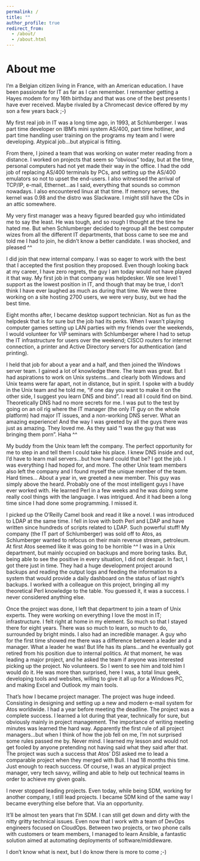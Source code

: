 ```yaml
---
permalink: /
title: ""
author_profile: true
redirect_from: 
  - /about/
  - /about.html
---
```


About me
======

I’m a Belgian citizen living in France, with an American education. I have been passionate for IT as far as I can remember. I remember getting a Hayes modem for my 16th birthday and that was one of the best presents I have ever received. Maybe rivaled by a Chromecast device offered by my son a few years back ;-)

My first real job in IT was a long time ago, in 1993, at Schlumberger. I was part time developer on IBM’s mini system AS/400, part time hotliner, and part time handling user training on the programs my team and I were developing. Atypical job…but atypical is fitting.

 From there, I joined a team that was working on water meter reading from a distance. I worked on projects that seem so “obvious” today, but at the time, personal computers had not yet made their way in the office. I had the odd job of replacing AS/400 terminals by PCs, and setting up the AS/400 emulators so not to upset the end-users. I also witnessed the arrival of TCP/IP, e-mail, Ethernet…as I said, everything that sounds so common nowadays. I also encountered linux at that time. 
If memory serves, the kernel was 0.98 and the distro was Slackware. I might still have the CDs in an attic somewhere.

My very first manager was a heavy figured bearded guy who intimidated me to say the least. He was tough, and so rough I thought at the time he hated me. But when Schlumberger decided to regroup all the best computer wizes from all the different IT departments, that boss came to see me and told me I had to join, he didn’t know a better candidate. I was shocked, and pleased ^^

I did join that new internal company. I was so eager to work with the best that I accepted the first position they proposed. Even though looking back at my career, I have zero regrets, the guy I am today would not have played it that way. My first job in that company was helpdesker. We see level 1 support as the lowest position in IT, and though that may be true, I don’t think I have ever laughed as much as during that time. We were three working on a site hosting 2700 users, we were very busy, but we had the best time.

Eight months after, I became desktop support technician. Not as fun as the helpdesk that is for sure but the job had its perks. When I wasn’t playing computer games setting up LAN parties with my friends over the weekends, I would volunteer for VIP seminars with Schlumberger where I had to setup the IT infrastructure for users over the weekend; CISCO routers for internet connection, a printer and Active Directory servers for authentication (and printing).

I held that job for about a year and a half, and then joined the Windows server team. I gained a lot of knowledge there. The team was great. But I had aspirations to work on Unix systems…and clearly both Windows and Unix teams were far apart, not in distance, but in spirit. I spoke with a buddy in the Unix team and he told me, “if one day you want to make it on the other side, I suggest you learn DNS and bind”. I read all I could find on bind. Theoretically DNS had no more secrets for me. I was put to the test by going on an oil rig where the IT manager (the only IT guy on the whole platform) had major IT issues, and a non-working DNS server. 
What an amazing experience! And the way I was greeted by all the guys there was just as amazing. They loved me. As they said “I was the guy that was bringing them porn”. Haha ^^

My buddy from the Unix team left the company. The perfect opportunity for me to step in and tell them I could take his place. I knew DNS inside and out, I’d have to learn mail servers…but how hard could that be? I got the job. I was everything I had hoped for, and more. The other Unix team members also left the company and I found myself the unique member of the team. Hard times… About a year in, we greeted a new member. This guy was simply above the heard. Probably one of the most intelligent guys I have ever worked with. He learned Perl in a few weeks and he was doing some really cool things with the language. I was intrigued. And it had been a long time since I had done some programming. I missed it.

I picked up the O’Reilly Camel book and read it like a novel. I was introduced to LDAP at the same time. I fell in love with both Perl and LDAP and have written since hundreds of scripts related to LDAP. Such powerful stuff! My company (the IT part of Schlumberger) was sold off to Atos, as Schlumberger wanted to refocus on their main revenue stream, petroleum. At first Atos seemed like it was going to be horrible ^^ I was in a Unix department, but mainly occupied on backups and more boring tasks. But, being able to see the positive in every situation, I did not despair. In fact, I got there just in time. They had a huge development project around backups and reading the output logs and feeding the information to a system that would provide a daily dashboard on the status of last night’s backups. I worked with a colleague on this project, bringing all my theoretical Perl knowledge to the table. You guessed it, it was a success. I never considered anything else.

Once the project was done, I left that department to join a team of Unix experts. They were working on everything I love the most in IT; infrastructure. I felt right at home in my element. So much so that I stayed there for eight years. There was so much to learn, so much to do, surrounded by bright minds. I also had an incredible manager. A guy who for the first time showed me there was a difference between a leader and a manager. What a leader he was! But life has its plans…and he eventually got retired from his position due to internal politics. At that moment, he was leading a major project, and he asked the team if anyone was interested picking up the project. No volunteers. So I went to see him and told him I would do it. He was more than surprised, here I was, a total linux geek, developing tools and websites, willing to give it all up for a Windows PC, and making Excel and Outlook my main tools.

That’s how I became project manager. The project was huge indeed. 
Consisting in designing and setting up a new and modern e-mail system for Atos worldwide. I had a year before meeting the deadline. The project was a complete success. I learned a lot during that year, technically for sure, but obviously mainly in project management. The importance of writing meeting minutes was learned the hard way. 
Apparently the first rule of all project managers…but when I think of how the job fell on me, I’m not surprised some rules passed me by. Never mind. I learned my lesson and would not get fooled by anyone pretending not having said what they said after that. The project was such a success that Atos’ DSI asked me to lead a comparable project when they merged with Bull. I had 18 months this time. Just enough to reach success. Of course, I was an atypical project manager, very tech savvy, willing and able to help out technical teams in order to achieve my given goals.

I never stopped leading projects. Even today, while being SDM, working for another company, I still lead projects. I became SDM kind of the same way I became everything else before that. Via an opportunity.

It’ll be almost ten years that I’m SDM. I can still get down and dirty with the nitty gritty technical issues. Even now that I work with a team of DevOps engineers focused on CloudOps. Between two projects, or two phone calls with customers or team members, I managed to learn Ansible, a fantastic solution aimed at automating deployments of software/middleware.

I don’t know what is next, but I do know there is more to come ;-)
